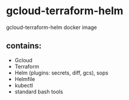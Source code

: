 # gcloud-terraform-helm

gcloud-terraform-helm docker image

## contains:

- Gcloud
- Terraform
- Helm (plugins: secrets, diff, gcs), sops
- Helmfile
- kubectl
- standard bash tools
